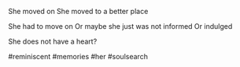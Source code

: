 She moved on
She moved to a better place

She had to move on
Or maybe she just was not informed
Or indulged

She does not have a heart?

#reminiscent #memories #her #soulsearch


